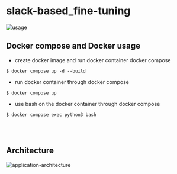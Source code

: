# slack-based_fine-tuning

![usage](https://github.com/SoichiroSugimoto/slack-based_fine-tuning/blob/demo/demo.gif)


## Docker compose and Docker usage
- create docker image and run docker container docker compose

`$ docker compose up -d --build`


- run docker container through docker compose

`$ docker compose up`


- use bash on the docker container through docker compose

`$ docker compose exec python3 bash`



<br><br>
## Architecture

![application-architecture](https://github.com/SoichiroSugimoto/slack-based_fine-tuning/blob/demo/architecture.png)

